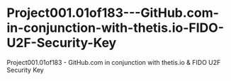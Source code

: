 # Project001.01of183---GitHub.com-in-conjunction-with-thetis.io-FIDO-U2F-Security-Key
Project001.01of183 - GitHub.com in conjunction with thetis.io &amp; FIDO U2F Security Key
